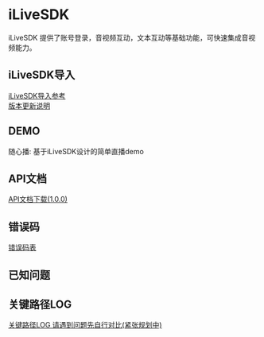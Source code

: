 # iLiveSDK
iLiveSDK 提供了账号登录，音视频互动，文本互动等基础功能，可快速集成音视频能力。

## iLiveSDK导入
[iLiveSDK导入参考](https://github.com/zhaoyang21cn/ILiveSDK_PC_Demos/blob/master/iLiveSDK_README.md)<br>[版本更新说明](https://github.com/zhaoyang21cn/ILiveSDK_PC_Demos/blob/master/doc/iLiveSDK_ChangeList.md)


## DEMO
随心播: 基于iLiveSDK设计的简单直播demo

## API文档
[API文档下载(1.0.0)](https://github.com/zhaoyang21cn/ILiveSDK_PC_Demos/blob/master/doc/ILiveSDK.chm)

## 错误码
[错误码表](https://github.com/zhaoyang21cn/ILiveSDK_Android_Demos/blob/master/doc/ILiveSDK/error.md)

## 已知问题

## 关键路径LOG
[关键路径LOG 请遇到问题先自行对比(紧张规划中)](#)



